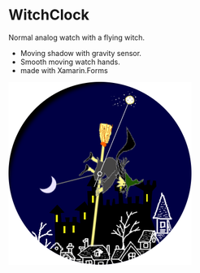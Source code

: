 # WitchClock

Normal analog watch with a flying witch.

* Moving shadow with gravity sensor.
* Smooth moving watch hands.
* made with Xamarin.Forms

![WitchClock](https://raw.githubusercontent.com/idkiller/WitchClock/master/WitchClock/WitchClock.Tizen.Wearable/shared/res/WitchClock.Tizen.Wearable.png)
